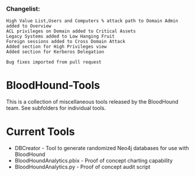 
### Changelist:
    High Value List,Users and Computers % attack path to Domain Admin added to Overview
    ACL privileges on Domain added to Critical Assets
    Legacy Systems added to Low Hanging Fruit
    Foreign sessions added to Cross Domain Attack
    Added section for High Privileges view
    Added section for Kerberos Delegation 
    
    Bug fixes imported from pull request


# BloodHound-Tools
This is a collection of miscellaneous tools released by the BloodHound team. See subfolders for individual tools.

# Current Tools
* DBCreator - Tool to generate randomized Neo4j databases for use with BloodHound
* BloodHoundAnalytics.pbix - Proof of concept charting capability
* BloodHoundAnalytics.py - Proof of concept audit script
